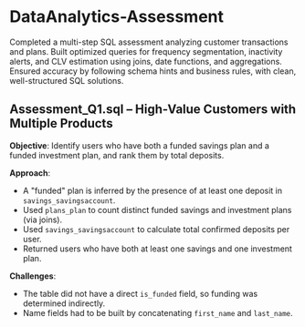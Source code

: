 # DataAnalytics-Assessment
Completed a multi-step SQL assessment analyzing customer transactions and plans. Built optimized queries for frequency segmentation, inactivity alerts, and CLV estimation using joins, date functions, and aggregations. Ensured accuracy by following schema hints and business rules, with clean, well-structured SQL solutions.

## Assessment_Q1.sql – High-Value Customers with Multiple Products

**Objective**: Identify users who have both a funded savings plan and a funded investment plan, and rank them by total deposits.

**Approach**:
- A "funded" plan is inferred by the presence of at least one deposit in `savings_savingsaccount`.
- Used `plans_plan` to count distinct funded savings and investment plans (via joins).
- Used `savings_savingsaccount` to calculate total confirmed deposits per user.
- Returned users who have both at least one savings and one investment plan.

**Challenges**:
- The table did not have a direct `is_funded` field, so funding was determined indirectly.
- Name fields had to be built by concatenating `first_name` and `last_name`.
